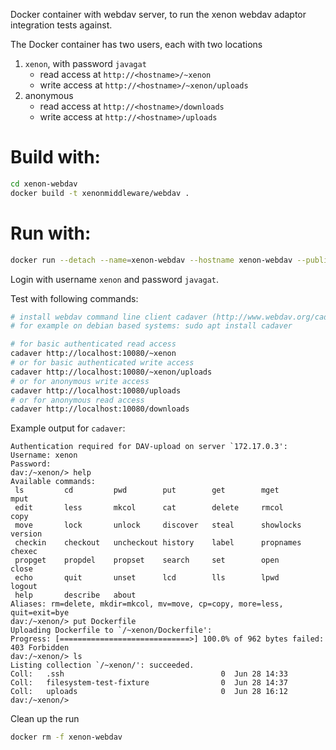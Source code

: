 Docker container with webdav server, to run the xenon webdav adaptor integration tests against.

The Docker container has two users, each with two locations

1. ``xenon``, with password ``javagat``
    - read access at ``http://<hostname>/~xenon``
    - write access at ``http://<hostname>/~xenon/uploads``
1. anonymous
    - read access at ``http://<hostname>/downloads``
    - write access at ``http://<hostname>/uploads``

# Build with:

```bash
cd xenon-webdav
docker build -t xenonmiddleware/webdav .
```

# Run with:

```bash
docker run --detach --name=xenon-webdav --hostname xenon-webdav --publish 10080:80 xenonmiddleware/webdav

```

Login with username `xenon` and password `javagat`.

Test with following commands:

```bash
# install webdav command line client cadaver (http://www.webdav.org/cadaver/),
# for example on debian based systems: sudo apt install cadaver

# for basic authenticated read access
cadaver http://localhost:10080/~xenon
# or for basic authenticated write access
cadaver http://localhost:10080/~xenon/uploads
# or for anonymous write access
cadaver http://localhost:10080/uploads
# or for anonymous read access
cadaver http://localhost:10080/downloads
```

Example output for ``cadaver``:
```
Authentication required for DAV-upload on server `172.17.0.3':
Username: xenon
Password:
dav:/~xenon/> help
Available commands:
 ls         cd         pwd        put        get        mget       mput
 edit       less       mkcol      cat        delete     rmcol      copy
 move       lock       unlock     discover   steal      showlocks  version
 checkin    checkout   uncheckout history    label      propnames  chexec
 propget    propdel    propset    search     set        open       close
 echo       quit       unset      lcd        lls        lpwd       logout
 help       describe   about
Aliases: rm=delete, mkdir=mkcol, mv=move, cp=copy, more=less, quit=exit=bye
dav:/~xenon/> put Dockerfile
Uploading Dockerfile to `/~xenon/Dockerfile':
Progress: [=============================>] 100.0% of 962 bytes failed:
403 Forbidden
dav:/~xenon/> ls
Listing collection `/~xenon/': succeeded.
Coll:   .ssh                                   0  Jun 28 14:33
Coll:   filesystem-test-fixture                0  Jun 28 14:37
Coll:   uploads                                0  Jun 28 16:12
dav:/~xenon/>

```

Clean up the run

```bash
docker rm -f xenon-webdav
```
